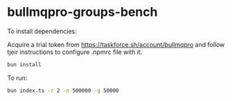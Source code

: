 # bullmqpro-groups-bench

To install dependencies:

Acquire a trial token from https://taskforce.sh/account/bullmqpro and follow tjeir instructions to configure .npmrc file with it.

```bash
bun install
```

To run:

```bash
bun index.ts -r 2 -n 500000 -g 50000
```

